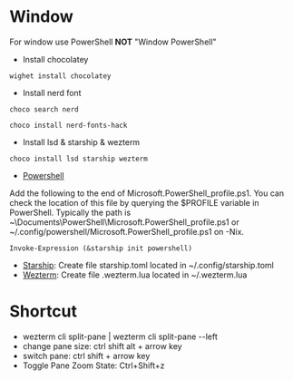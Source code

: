 # Window
For window use PowerShell **NOT** "Window PowerShell"

- Install chocolatey
```
wighet install chocolatey
```
- Install nerd font
```
choco search nerd

choco install nerd-fonts-hack
```
- Install lsd & starship & wezterm 
```
choco install lsd starship wezterm 
```

- [Powershell](https://starship.rs/)
  
Add the following to the end of Microsoft.PowerShell_profile.ps1. You can check the location of this file by querying the $PROFILE variable in PowerShell. Typically the path is ~\Documents\PowerShell\Microsoft.PowerShell_profile.ps1 or ~/.config/powershell/Microsoft.PowerShell_profile.ps1 on -Nix.
```
Invoke-Expression (&starship init powershell)
```

- [Starship](https://starship.rs/config/): Create file starship.toml located in ~/.config/starship.toml
- [Wezterm](https://wezterm.org/config/files.html): Create file .wezterm.lua located in ~/.wezterm.lua

# Shortcut

- wezterm cli split-pane | wezterm cli split-pane --left
- change pane size: ctrl shift alt + arrow key
- switch pane: ctrl shift + arrow key
- Toggle Pane Zoom State: Ctrl+Shift+z
